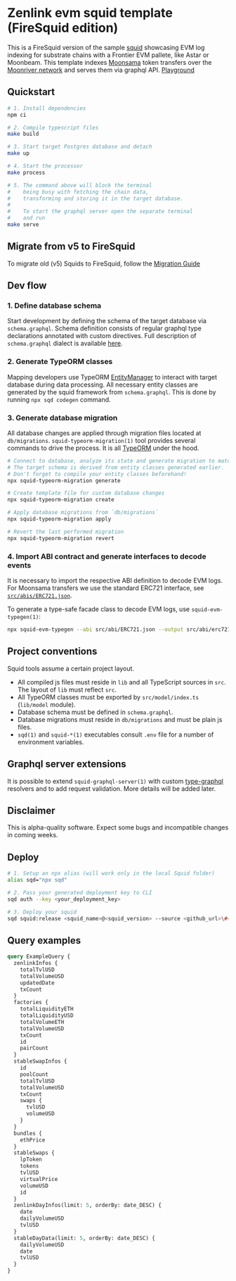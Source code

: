 # Zenlink evm squid template (FireSquid edition)

This is a FireSquid version of the sample [squid](https://subsquid.io) showcasing EVM log indexing for substrate chains with a Frontier EVM pallete, like Astar or Moonbeam. This template indexes [Moonsama](https://moonsama.com/) token transfers over the [Moonriver network](https://moonbeam.network/networks/moonriver/) and serves them via graphql API. [Playground](https://squid.subsquid.io/zenlink-moonbase-squid/graphql)

## Quickstart

```bash
# 1. Install dependencies
npm ci

# 2. Compile typescript files
make build

# 3. Start target Postgres database and detach
make up

# 4. Start the processor
make process

# 5. The command above will block the terminal
#    being busy with fetching the chain data, 
#    transforming and storing it in the target database.
#
#    To start the graphql server open the separate terminal
#    and run
make serve
```

## Migrate from v5 to FireSquid

To migrate old (v5) Squids to FireSquid, follow the [Migration Guide](https://docs.subsquid.io/docs/guides/migrate-to-fire-squid/)

## Dev flow

### 1. Define database schema

Start development by defining the schema of the target database via `schema.graphql`.
Schema definition consists of regular graphql type declarations annotated with custom directives.
Full description of `schema.graphql` dialect is available [here](https://docs.subsquid.io/schema-spec).

### 2. Generate TypeORM classes

Mapping developers use TypeORM [EntityManager](https://typeorm.io/#/working-with-entity-manager)
to interact with target database during data processing. All necessary entity classes are
generated by the squid framework from `schema.graphql`. This is done by running `npx sqd codegen`
command.

### 3. Generate database migration

All database changes are applied through migration files located at `db/migrations`.
`squid-typeorm-migration(1)` tool provides several commands to drive the process.
It is all [TypeORM](https://typeorm.io/#/migrations) under the hood.

```bash
# Connect to database, analyze its state and generate migration to match the target schema.
# The target schema is derived from entity classes generated earlier.
# Don't forget to compile your entity classes beforehand!
npx squid-typeorm-migration generate

# Create template file for custom database changes
npx squid-typeorm-migration create

# Apply database migrations from `db/migrations`
npx squid-typeorm-migration apply

# Revert the last performed migration
npx squid-typeorm-migration revert   
```

### 4. Import ABI contract and generate interfaces to decode events

It is necessary to import the respective ABI definition to decode EVM logs. For Moonsama transfers we use the standard ERC721 interface, see [`src/abis/ERC721.json`](src/abis/ERC721.json).

To generate a type-safe facade class to decode EVM logs, use `squid-evm-typegen(1)`:

```bash
npx squid-evm-typegen --abi src/abi/ERC721.json --output src/abi/erc721.ts
```


## Project conventions

Squid tools assume a certain project layout.

* All compiled js files must reside in `lib` and all TypeScript sources in `src`.
The layout of `lib` must reflect `src`.
* All TypeORM classes must be exported by `src/model/index.ts` (`lib/model` module).
* Database schema must be defined in `schema.graphql`.
* Database migrations must reside in `db/migrations` and must be plain js files.
* `sqd(1)` and `squid-*(1)` executables consult `.env` file for a number of environment variables.

## Graphql server extensions

It is possible to extend `squid-graphql-server(1)` with custom
[type-graphql](https://typegraphql.com) resolvers and to add request validation.
More details will be added later.

## Disclaimer

This is alpha-quality software. Expect some bugs and incompatible changes in coming weeks.

## Deploy

```bash
# 1. Setup an npx alias (will work only in the local Squid folder)
alias sqd="npx sqd"

# 2. Pass your generated deployment key to CLI
sqd auth --key <your_deployment_key>

# 3. Deploy your squid
sqd squid:release <squid_name>@<squid_version> --source <github_url>\#<commit_hash>
```

## Query examples

```graphql
query ExampleQuery {
  zenlinkInfos {
    totalTvlUSD
    totalVolumeUSD
    updatedDate
    txCount
  }
  factories {
    totalLiquidityETH
    totalLiquidityUSD
    totalVolumeETH
    totalVolumeUSD
    txCount
    id
    pairCount
  }
  stableSwapInfos {
    id
    poolCount
    totalTvlUSD
    totalVolumeUSD
    txCount
    swaps {
      tvlUSD
      volumeUSD
    }
  }
  bundles {
    ethPrice
  }
  stableSwaps {
    lpToken
    tokens
    tvlUSD
    virtualPrice
    volumeUSD
    id
  }
  zenlinkDayInfos(limit: 5, orderBy: date_DESC) {
    date
    dailyVolumeUSD
    tvlUSD
  }
  stableDayData(limit: 5, orderBy: date_DESC) {
    dailyVolumeUSD
    date
    tvlUSD
  }
} 
```
